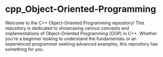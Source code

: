 # cpp_Object-Oriented-Programming
Welcome to the C++ Object-Oriented Programming repository! This repository is dedicated to showcasing various concepts and implementations of Object-Oriented Programming (OOP) in C++. Whether you're a beginner looking to understand the fundamentals or an experienced programmer seeking advanced examples, this repository has something for you.
